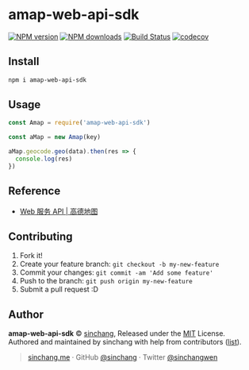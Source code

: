# amap-web-api-sdk

[![NPM version](https://img.shields.io/npm/v/amap-web-api-sdk.svg?style=flat)](https://npmjs.com/package/amap-web-api-sdk) [![NPM downloads](https://img.shields.io/npm/dm/amap-web-api-sdk.svg?style=flat)](https://npmjs.com/package/amap-web-api-sdk) [![Build Status](https://travis-ci.org/sinchang/amap-web-api-sdk.svg?branch=master)](https://travis-ci.org/sinchang/amap-web-api-sdk) [![codecov](https://codecov.io/gh/sinchang/amap-web-api-sdk/branch/master/graph/badge.svg)](https://codecov.io/gh/sinchang/amap-web-api-sdk)

## Install

```bash
npm i amap-web-api-sdk
```

## Usage

```js
const Amap = require('amap-web-api-sdk')

const aMap = new Amap(key)

aMap.geocode.geo(data).then(res => {
  console.log(res)
})
```

## Reference

- [Web 服务 API | 高德地图](https://lbs.amap.com/api/webservice/summary)

## Contributing

1. Fork it!
2. Create your feature branch: `git checkout -b my-new-feature`
3. Commit your changes: `git commit -am 'Add some feature'`
4. Push to the branch: `git push origin my-new-feature`
5. Submit a pull request :D

## Author

**amap-web-api-sdk** © [sinchang](https://github.com/sinchang), Released under the [MIT](./LICENSE) License.<br>
Authored and maintained by sinchang with help from contributors ([list](https://github.com/sinchang/amap-web-api-sdk/contributors)).

> [sinchang.me](https://sinchang.me) · GitHub [@sinchang](https://github.com/sinchang) · Twitter [@sinchangwen](https://twitter.com/sinchangwen)
